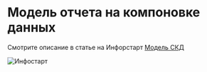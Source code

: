 # Модель отчета на компоновке данных

Смотрите описание в статье на Инфорстарт [Модель СКД](https://infostart.ru/1c/tools/1973473/)

![Инфостарт](https://infostart.ru/bitrix/templates/sandbox_empty/assets/tpl/abo/img/logo.svg)
